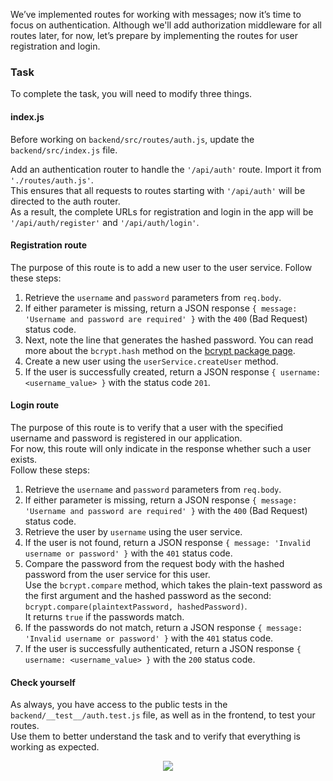 We’ve implemented routes for working with messages; now it’s time to focus on authentication.
Although we'll add authorization middleware for all routes later,
for now, let’s prepare by implementing the routes for user registration and login.

### Task
To complete the task, you will need to modify three things.

#### index.js
Before working on `backend/src/routes/auth.js`, update the `backend/src/index.js` file.

Add an authentication router to handle the `'/api/auth'` route. Import it from `'./routes/auth.js'`.  
This ensures that all requests to routes starting with `'/api/auth'` will be directed to the auth router.  
As a result, the complete URLs for registration and login in the app will be `'/api/auth/register'` and `'/api/auth/login'`.

#### Registration route
The purpose of this route is to add a new user to the user service. Follow these steps:
1. Retrieve the `username` and `password` parameters from `req.body`.
2. If either parameter is missing, return a JSON response `{ message: 'Username and password are required' }` with the `400` (Bad Request) status code.
3. Next, note the line that generates the hashed password. You can read more about the `bcrypt.hash` method on the [bcrypt package page](https://www.npmjs.com/package/bcrypt).
4. Create a new user using the `userService.createUser` method.
5. If the user is successfully created, return a JSON response `{ username: <username_value> }` with the status code `201`.

#### Login route
The purpose of this route is to verify that a user with the specified username and password is registered in our application.  
For now, this route will only indicate in the response whether such a user exists.  
Follow these steps:
1. Retrieve the `username` and `password` parameters from `req.body`.
2. If either parameter is missing, return a JSON response `{ message: 'Username and password are required' }` with the `400` (Bad Request) status code.
3. Retrieve the user by `username` using the user service.
4. If the user is not found, return a JSON response `{ message: 'Invalid username or password' }` with the `401` status code.
5. Compare the password from the request body with the hashed password from the user service for this user.  
   Use the `bcrypt.compare` method, which takes the plain-text password as the first argument and the hashed password as the second: `bcrypt.compare(plaintextPassword, hashedPassword)`.  
   It returns `true` if the passwords match.
6. If the passwords do not match, return a JSON response `{ message: 'Invalid username or password' }` with the `401` status code.
7. If the user is successfully authenticated, return a JSON response `{ username: <username_value> }` with the `200` status code.

#### Check yourself
As always, you have access to the public tests in the `backend/__test__/auth.test.js` file, as well as in the frontend, to test your routes.  
Use them to better understand the task and to verify that everything is working as expected.

<div style="text-align: center; max-width: 900px; margin: 0 auto;">
<img src="images/auth.gif">
</div>
